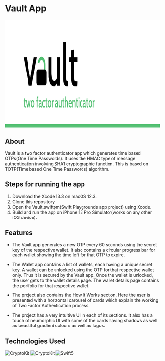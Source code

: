 # Vault App
<p>
    <img src="GitHub Repo Assets/vaultHeader.png" height="350">
</p>

## About
Vault is a two factor authenticator app which generates time based OTPs(One Time Passwords). It uses the HMAC type of message authentication involving SHA1 cryptographic function. This is based on TOTP(Time based One Time Passwords) algorithm. 

## Steps for running the app
1. Download the Xcode 13.3 on macOS 12.3.
2. Clone this repository.
3. Open the Vault.swiftpm(Swift Playgrounds app project) using Xcode.
4. Build and run the app on iPhone 13 Pro Simulator(works on any other iOS device).

## Features

- The Vault app generates a new OTP every 60 seconds using the secret key of the respective wallet. It also contains a circular progress bar for each wallet showing the time left for that OTP to expire. 

- The Wallet app contains a list of wallets, each having a unique secret key. A wallet can be unlocked using the OTP for that respective wallet only. Thus it is secured by the Vault app. Once the wallet is unlocked, the user gets to the wallet details page. The wallet details page contains the portfolio for that respective wallet. 

- The project also contains the How It Works section. Here the user is presented with a horizontal carousel of cards which explain the working of Two Factor Authentication process. 

- The project has a very intuitive UI in each of its sections. It also has a touch of neumorphic UI with some of the cards having shadows as well as beautiful gradient colours as well as logos. 


## Technologies Used
![CryptoKit](https://img.shields.io/badge/-SwiftUI-black?style=for-the-badge&logo=swift&logoColor=blue)
![CryptoKit](https://img.shields.io/badge/-CryptoKit-blue?style=for-the-badge&logo=apple)
![Swift5](https://img.shields.io/badge/-Swift5-red?style=for-the-badge&logo=swift&logoColor=white)

